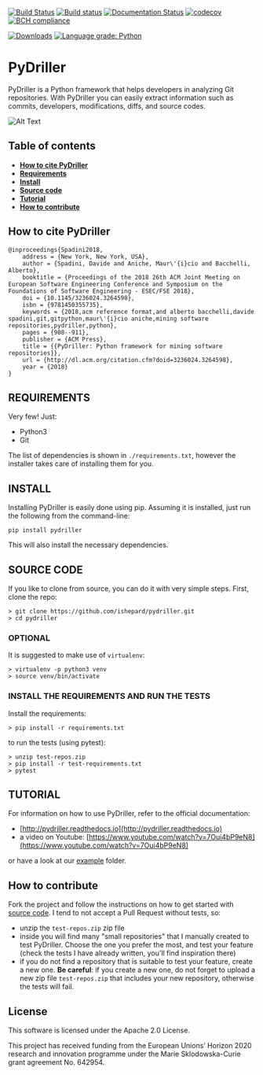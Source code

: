 [![Build Status](https://travis-ci.org/ishepard/pydriller.svg?branch=master)](https://travis-ci.org/ishepard/pydriller)
[![Build status](https://ci.appveyor.com/api/projects/status/s7uni50v4wd54q43/branch/master?svg=true&retina=true&passingText=Windows%20passing&failingText=Windows%20failing)](https://ci.appveyor.com/project/ishepard/pydriller/branch/master)
[![Documentation Status](https://readthedocs.org/projects/pydriller/badge/?version=latest)](https://pydriller.readthedocs.io/en/latest/?badge=latest)
[![codecov](https://codecov.io/gh/ishepard/pydriller/branch/master/graph/badge.svg)](https://codecov.io/gh/ishepard/pydriller)
[![BCH compliance](https://bettercodehub.com/edge/badge/ishepard/pydriller?branch=master&token=fdd54de940e65d248cd892ac8791a1445f38c88f)](https://bettercodehub.com/)

[![Downloads](https://pepy.tech/badge/pydriller/month)](https://pepy.tech/project/pydriller/month)
[![Language grade: Python](https://img.shields.io/lgtm/grade/python/g/ishepard/pydriller.svg?logo=lgtm&logoWidth=18)](https://lgtm.com/projects/g/ishepard/pydriller/context:python)

# PyDriller

PyDriller is a Python framework that helps developers in analyzing Git repositories. With PyDriller you can easily extract information such as commits, developers, modifications, diffs, and source codes. 

![Alt Text](https://ishepard.github.io/images/mygif.gif)

## Table of contents
* **[How to cite PyDriller](#how-to-cite-pydriller)**
* **[Requirements](#requirements)**
* **[Install](#install)**
* **[Source code](#source-code)**
* **[Tutorial](#tutorial)**
* **[How to contribute](#how-to-contribute)**

## How to cite PyDriller

```
@inproceedings{Spadini2018,
	address = {New York, New York, USA},
	author = {Spadini, Davide and Aniche, Maur\'{i}cio and Bacchelli, Alberto},
	booktitle = {Proceedings of the 2018 26th ACM Joint Meeting on European Software Engineering Conference and Symposium on the Foundations of Software Engineering - ESEC/FSE 2018},
	doi = {10.1145/3236024.3264598},
	isbn = {9781450355735},
	keywords = {2018,acm reference format,and alberto bacchelli,davide spadini,git,gitpython,maur\'{i}cio aniche,mining software repositories,pydriller,python},
	pages = {908--911},
	publisher = {ACM Press},
	title = {{PyDriller: Python framework for mining software repositories}},
	url = {http://dl.acm.org/citation.cfm?doid=3236024.3264598},
	year = {2018}
}

```

## REQUIREMENTS
Very few! Just:

- Python3
- Git

The list of dependencies is shown in `./requirements.txt`, however the installer takes care of installing them for you.

## INSTALL

Installing PyDriller is easily done using pip. Assuming it is installed, just run the following from the command-line:

```
pip install pydriller
```
This will also install the necessary dependencies.

## SOURCE CODE

If you like to clone from source, you can do it with very simple steps.
First, clone the repo:

```
> git clone https://github.com/ishepard/pydriller.git
> cd pydriller
```

### OPTIONAL

It is suggested to make use of `virtualenv`:

```
> virtualenv -p python3 venv
> source venv/bin/activate
```

### INSTALL THE REQUIREMENTS AND RUN THE TESTS

Install the requirements:

```
> pip install -r requirements.txt
```

to run the tests (using pytest):

```
> unzip test-repos.zip
> pip install -r test-requirements.txt
> pytest
```


## TUTORIAL
For information on how to use PyDriller, refer to the official documentation:

- [http://pydriller.readthedocs.io](http://pydriller.readthedocs.io)
- a video on Youtube: [https://www.youtube.com/watch?v=7Oui4bP9eN8](https://www.youtube.com/watch?v=7Oui4bP9eN8)

or have a look at our [example](https://github.com/ishepard/pydriller/tree/master/examples) folder.

## How to contribute
Fork the project and follow the instructions on how to get started with [source code](#source-code). I tend to not accept a Pull Request without tests, so:

- unzip the `test-repos.zip` zip file
- inside you will find many "small repositories" that I manually created to test PyDriller. Choose the one you prefer the most, and test your feature (check the tests I have already written, you'll find inspiration there)
- if you do not find a repository that is suitable to test your feature, create a new one. **Be careful**: if you create a new one, do not forget to upload a new zip file `test-repos.zip` that includes your new repository, otherwise the tests will fail.

## License

This software is licensed under the Apache 2.0 License.

This project has received funding from the European Unions’ Horizon 2020 research and innovation programme under the Marie Sklodowska-Curie grant agreement No. 642954.
